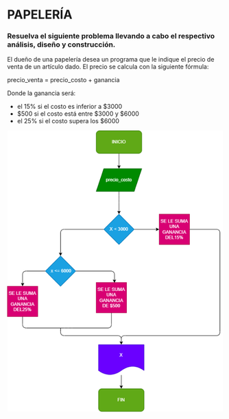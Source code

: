 # PAPELERÍA

### Resuelva el siguiente problema llevando a cabo el respectivo análisis, diseño y construcción.

El dueño de una papelería desea un programa que le indique el precio de venta de un artículo dado.  El precio se calcula con la siguiente fórmula: 

precio_venta = precio_costo + ganancia 

Donde la ganancia será: 

* el 15% si el costo es inferior a $3000
* $500 si el costo está entre $3000 y $6000
* el 25% si el costo supera los $6000 

![Diagramadeflujo](diagrama.png)